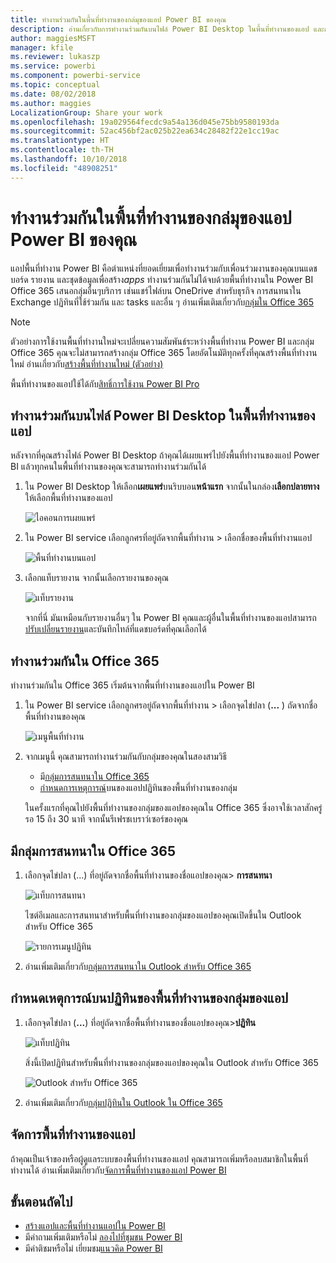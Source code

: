 ```yaml
---
title: ทำงานร่วมกันในพื้นที่ทำงานของกล่มุของแอป Power BI ของคุณ
description: อ่านเกี่ยวกับการทำงานร่วมกันบนไฟล์ Power BI Desktop ในพื้นที่ทำงานของแอป และกับ Office 365 services เช่นการแชร์ไฟล์บน OneDrive สำหรับธุรกิจ การสนทนาใน Exchange ปฏิทิน และ tasks
author: maggiesMSFT
manager: kfile
ms.reviewer: lukaszp
ms.service: powerbi
ms.component: powerbi-service
ms.topic: conceptual
ms.date: 08/02/2018
ms.author: maggies
LocalizationGroup: Share your work
ms.openlocfilehash: 19a029564fecdc9a54a136d045e75bb9580193da
ms.sourcegitcommit: 52ac456bf2ac025b22ea634c28482f22e1cc19ac
ms.translationtype: HT
ms.contentlocale: th-TH
ms.lasthandoff: 10/10/2018
ms.locfileid: "48908251"
---
```

# <a name="collaborate-in-your-power-bi-app-workspace"></a>ทำงานร่วมกันในพื้นที่ทำงานของกล่มุของแอป Power BI ของคุณ
แอปพื้นที่ทำงาน Power BI คือตำแหน่งที่ยอดเยี่ยมเพื่อทำงานร่วมกับเพื่อนร่วมงานของคุณบนแดชบอร์ด รายงาน และชุดข้อมูลเพื่อสร้าง*apps* ทำงานร่วมกันไม่ได้จบด้วยพื้นที่ทำงานใน Power BI Office 365 เสนอกลุ่มอื่นๆบริการ เช่นแชร์ไฟล์บน OneDrive สำหรับธุรกิจ การสนทนาใน Exchange ปฏิทินที่ใช้ร่วมกัน และ tasks และอื่น ๆ อ่านเพิ่มเติมเกี่ยวกับ[กลุ่มใน Office 365](https://support.office.com/article/Create-a-group-in-Office-365-7124dc4c-1de9-40d4-b096-e8add19209e9)

> [!NOTE]
> ตัวอย่างการใช้งานพื้นที่ทำงานใหม่จะเปลี่ยนความสัมพันธ์ระหว่างพื้นที่ทำงาน Power BI และกลุ่ม Office 365 คุณจะไม่สามารถสร้างกลุ่ม Office 365 โดยอัตโนมัติทุกครั้งที่คุณสร้างพื้นที่ทำงานใหม่ อ่านเกี่ยวกับ[สร้างพื้นที่ทำงานใหม่ (ตัวอย่าง)](service-create-the-new-workspaces.md)

พื้นที่ทำงานของแอปใช้ได้กับ[สิทธิ์การใช้งาน Power BI Pro](service-features-license-type.md)

## <a name="collaborate-on-power-bi-desktop-files-in-your-app-workspace"></a>ทำงานร่วมกันบนไฟล์ Power BI Desktop ในพื้นที่ทำงานของแอป
หลังจากที่คุณสร้างไฟล์ Power BI Desktop ถ้าคุณได้เผยแพร่ไปยังพื้นที่ทำงานของแอป Power BI แล้วทุกคนในพื้นที่ทำงานของคุณจะสามารถทำงานร่วมกันได้

1. ใน Power BI Desktop ให้เลือก**เผยแพร่**บนริบบอน**หน้าแรก** จากนั้นในกล่อง**เลือกปลายทาง** ให้เลือกพื้นที่ทำงานของแอป
   
    ![ไอคอนการเผยแพร่](media/service-collaborate-power-bi-workspace/power-bi-group-publish-pbix.png)
2. ใน Power BI service เลือกลูกศรที่อยู่ถัดจากพื้นที่ทำงาน > เลือกชื่อของพื้นที่ทำงานแอป
   
    ![พื้นที่ทำงานบนแอป](media/service-collaborate-power-bi-workspace/power-bi-workspace-nav-arrow.png)
3. เลือกแท็บรายงาน จากนั้นเลือกรายงานของคุณ
   
    ![แท็บรายงาน](media/service-collaborate-power-bi-workspace/power-bi-workspace-report.png)
   
    จากที่นี่ มันเหมือนกับรายงานอื่นๆ ใน Power BI คุณและผู้อื่นในพื้นที่ทำงานของแอปสามารถ[ปรับเปลี่ยนรายงาน](consumer/end-user-reports.md)และบันทึกไทล์ที่แดชบอร์ดที่คุณเลือกได้

## <a name="collaborate-in-office-365"></a>ทำงานร่วมกันใน Office 365
ทำงานร่วมกันใน Office 365 เริ่มต้นจากพื้นที่ทำงานของแอปใน Power BI

1. ใน Power BI service เลือกลูกศรอยู่ถัดจากพื้นที่ทำงาน > เลือกจุดไข่ปลา (**...** ) ถัดจากชื่อพื้นที่ทำงานของคุณ 
   
   ![เมนูพื้นที่ทำงาน](media/service-collaborate-power-bi-workspace/power-bi-app-ellipsis.png)
2. จากเมนูนี้ คุณสามารถทำงานร่วมกันกับกลุ่มของคุณในสองสามวิธี 
   
   * มี[กลุ่มการสนทนาใน Office 365](service-collaborate-power-bi-workspace.md#have-a-group-conversation-in-office-365)
   * [กำหนดการเหตุการณ์](service-collaborate-power-bi-workspace.md#schedule-an-event-on-the-group-workspace-calendar)บนของแอปปฏิทินของพื้นที่ทำงานของกลุ่ม
   
   ในครั้งแรกที่คุณไปยังพื้นที่ทำงานของกลุ่มของแอปของคุณใน Office 365 ซึ่งอาจใช้เวลาสักครู่ รอ 15 ถึง 30 นาที จากนั้นรีเฟรชเบราว์เซอร์ของคุณ

## <a name="have-a-group-conversation-in-office-365"></a>มีกลุ่มการสนทนาใน Office 365
1. เลือกจุดไข่ปลา (...) ที่อยู่ถัดจากชื่อพื้นที่ทำงานของชื่อแอปของคุณ\> **การสนทนา** 
   
    ![แท็บการสนทนา](media/service-collaborate-power-bi-workspace/power-bi-app-ellipsis.png)
   
   ไซต์อีเมลและการสนทนาสำหรับพื้นที่ทำงานของกลุ่มของแอปของคุณเปิดขึ้นใน Outlook สำหรับ Office 365
   
   ![รายการเมนูปฏิทิน](media/service-collaborate-power-bi-workspace/pbi_grps_o365convo.png)
2. อ่านเพิ่มเติมเกี่ยวกับ[กลุ่มการสนทนาใน Outlook สำหรับ Office 365](https://support.office.com/Article/Have-a-group-conversation-a0482e24-a769-4e39-a5ba-a7c56e828b22)

## <a name="schedule-an-event-on-the-apps-group-workspace-calendar"></a>กำหนดเหตุการณ์บนปฏิทินของพื้นที่ทำงานของกลุ่มของแอป
1. เลือกจุดไข่ปลา (**...**) ที่อยู่ถัดจากชื่อพื้นที่ทำงานของชื่อแอปของคุณ\>**ปฏิทิน** 
   
   ![แท็บปฏิทิน](media/service-collaborate-power-bi-workspace/power-bi-app-ellipsis.png)
   
   สิ่งนี้เปิดปฏิทินสำหรับพื้นที่ทำงานของกลุ่มของแอปของคุณใน Outlook สำหรับ Office 365
   
   ![Outlook สำหรับ Office 365](media/service-collaborate-power-bi-workspace/pbi_grps_o365_calendar.png)
2. อ่านเพิ่มเติมเกี่ยวกับ[กลุ่มปฏิทินใน Outlook ใน Office 365](https://support.office.com/Article/Add-edit-and-subscribe-to-group-events-0cf1ad68-1034-4306-b367-d75e9818376a)

## <a name="manage-an-app-workspace"></a>จัดการพื้นที่ทำงานของแอป
ถ้าคุณเป็นเจ้าของหรือผู้ดูแลระบบของพื้นที่ทำงานของแอป คุณสามารถเพิ่มหรือลบสมาชิกในพื้นที่ทำงานได้ อ่านเพิ่มเติมเกี่ยวกับ[จัดการพื้นที่ทำงานของแอป Power BI](service-manage-app-workspace-in-power-bi-and-office-365.md)

## <a name="next-steps"></a>ขั้นตอนถัดไป
* [สร้างแอปและพื้นที่ทำงานแอปใน Power BI](service-create-distribute-apps.md)
* มีคำถามเพิ่มเติมหรือไม่ [ลองไปที่ชุมชน Power BI](http://community.powerbi.com/)
* มีคำติชมหรือไม่ เยี่ยมชม[แนวคิด Power BI](https://ideas.powerbi.com/forums/265200-power-bi)

